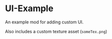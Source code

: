 # UI-Example
 An example mod for adding custom UI.

 Also includes a custom texture asset (`someTex.png`)
